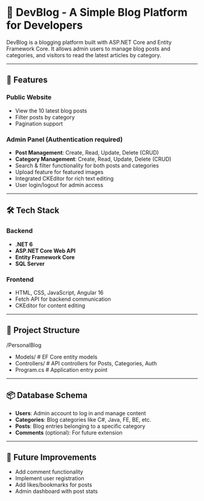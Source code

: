 # 📝 DevBlog - A Simple Blog Platform for Developers

DevBlog is a blogging platform built with ASP.NET Core and Entity Framework Core. It allows admin users to manage blog posts and categories, and visitors to read the latest articles by category.

---

## 🚀 Features

### Public Website
- View the 10 latest blog posts
- Filter posts by category
- Pagination support

### Admin Panel (Authentication required)
- **Post Management**: Create, Read, Update, Delete (CRUD)
- **Category Management**: Create, Read, Update, Delete (CRUD)
- Search & filter functionality for both posts and categories
- Upload feature for featured images
- Integrated CKEditor for rich text editing
- User login/logout for admin access

---

## 🛠️ Tech Stack

### Backend
- **.NET 6**
- **ASP.NET Core Web API**
- **Entity Framework Core**
- **SQL Server**

### Frontend
- HTML, CSS, JavaScript, Angular 16
- Fetch API for backend communication
- CKEditor for content editing

---

## 📁 Project Structure

/PersonalBlog
- Models/ # EF Core entity models
- Controllers/ # API controllers for Posts, Categories, Auth
- Program.cs # Application entry point

---

## 📦 Database Schema

- **Users**: Admin account to log in and manage content
- **Categories**: Blog categories like C#, Java, FE, BE, etc.
- **Posts**: Blog entries belonging to a specific category
- **Comments** (optional): For future extension

---

## 📌 Future Improvements
- Add comment functionality
- Implement user registration
- Add likes/bookmarks for posts
- Admin dashboard with post stats
